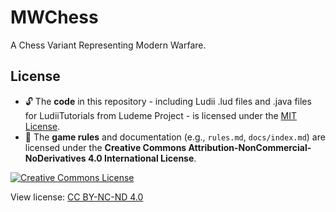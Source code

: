 # MWChess
A Chess Variant Representing Modern Warfare.

## License

- 🔓 The **code** in this repository - including Ludii .lud files and .java files for LudiiTutorials from Ludeme Project - is licensed under the [MIT License](./LICENSE).
- 📄 The **game rules** and documentation (e.g., `rules.md`, `docs/index.md`) are licensed under the **Creative Commons Attribution-NonCommercial-NoDerivatives 4.0 International License**.

[![Creative Commons License](https://licensebuttons.net/l/by-nc-nd/4.0/88x31.png)](https://creativecommons.org/licenses/by-nc-nd/4.0/)
  
View license: [CC BY-NC-ND 4.0](https://creativecommons.org/licenses/by-nc-nd/4.0/)

